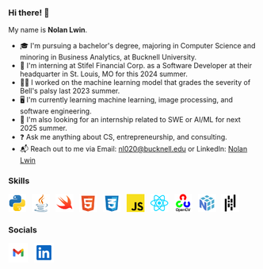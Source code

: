 ### Hi there! 👋

My name is **Nolan Lwin**.

- 🎓 I'm pursuing a bachelor's degree, majoring in Computer Science and minoring in Business Analytics, at Bucknell University.
- 🚀 I'm interning at Stifel Financial Corp. as a Software Developer at their headquarter in St. Louis, MO for this 2024 summer.
- 👨‍💻 I worked on the machine learning model that grades the severity of Bell's palsy last 2023 summer.
- 🖥 I'm currently learning machine learning, image processing, and software engineering.
- 💼 I'm also looking for an internship related to SWE or AI/ML for next 2025 summer.
- ❓ Ask me anything about CS, entrepreneurship, and consulting.
- 📬 Reach out to me via Email: [nl020@bucknell.edu](nl020@bucknell.edu) or LinkedIn: [Nolan Lwin](https://www.linkedin.com/in/naing-oo-lwin-nolan/)

### Skills
<p align="left">
<a href="https://www.python.org/" target="_blank" rel="noreferrer"><img src="./img/python.svg" width="36" height="36" alt="Python" /></a> &nbsp;
<a href="https://www.java.com/en/" target="_blank" rel="noreferrer"><img src="./img/java.svg" width="36" height="36" alt="Java" /></a> &nbsp;
<a href="https://www.swift.org/" target="_blank" rel="noreferrer"><img src="./img/swift.svg" width="36" height="36" alt="Swift" /></a> &nbsp;
<a href="https://developer.mozilla.org/en-US/docs/Glossary/HTML5" target="_blank" rel="noreferrer"><img src="./img/html-5.svg" width="36" height="36" alt="HTML5" /></a> &nbsp;
<a href="https://www.w3.org/TR/CSS/#css" target="_blank" rel="noreferrer"><img src="./img/css-3.svg" width="36" height="36" alt="CSS3" /></a> &nbsp;
<a href="https://developer.mozilla.org/en-US/docs/Web/JavaScript" target="_blank" rel="noreferrer"><img src="./img/javascript.svg" width="36" height="36" alt="JavaScript" /></a> &nbsp;
<a href="https://reactjs.org/" target="_blank" rel="noreferrer"><img src="./img/react.svg" width="36" height="36" alt="React" /></a> &nbsp;
<a href="https://opencv.org/" target="_blank" rel="noreferrer"><img src="./img/opencv.svg" width="36" height="36" alt="OpenCV" /></a> &nbsp;
<a href="https://numpy.org/" target="_blank" rel="noreferrer"><img src="./img/numpy.svg" width="36" height="36" alt="NumPy" /></a> &nbsp;
<a href="https://pandas.pydata.org/" target="_blank" rel="noreferrer"><img src="./img/pandas.svg" width="36" height="36" alt="Pandas" /></a> &nbsp;
</p>


### Socials

<p align="left"> 
<a href="mailto: nl020@bucknell.edu" target="_blank" rel="noreferrer"><img src="./img/gmail.svg" width="40" height="40" /></a> &nbsp;
<a href="https://www.linkedin.com/in/naing-oo-lwin-nolan/" target="_blank" rel="noreferrer"><img src="./img/linkedin.svg" width="40" height="40" padding-top= "100px" /></a> 
</p>

